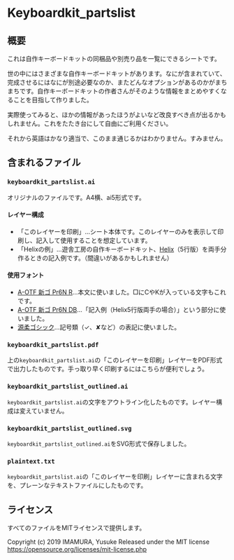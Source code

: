 # Keyboardkit_partslist

## 概要

これは自作キーボードキットの同梱品や別売り品を一覧にできるシートです。

世の中にはさまざまな自作キーボードキットがあります。なにが含まれていて、完成させるにはなにが別途必要なのか、またどんなオプションがあるのかがまちまちです。自作キーボードキットの作者さんがそのような情報をまとめやすくなることを目指して作りました。

実際使ってみると、ほかの情報があったほうがよいなど改良すべき点が出るかもしれません。これをたたき台にして自由にご利用ください。

それから英語はかなり適当で、このまま通じるかはわかりません。すみません。

## 含まれるファイル

### ``keyboardkit_partslist.ai``

オリジナルのファイルです。A4横、ai5形式です。

#### レイヤー構成

- 「このレイヤーを印刷」…シート本体です。このレイヤーのみを表示して印刷し、記入して使用することを想定しています。
- 「Helixの例」…遊舎工房の自作キーボードキット、[Helix](https://github.com/MakotoKurauchi/helix)（5行版）を両手分作るときの記入例です。（間違いがあるかもしれません）

#### 使用フォント

- [A-OTF 新ゴ Pr6N R](https://www.morisawa.co.jp/fonts/specimen/1479)…本文に使いました。□にCやKが入っている文字もこれです。
- [A-OTF 新ゴ Pr6N DB](https://www.morisawa.co.jp/fonts/specimen/1474)…「記入例（Helix5行版両手の場合）」という部分に使いました。
- [源柔ゴシック](http://jikasei.me/font/genjyuu/)…記号類（✓、✘など）の表記に使いました。

### ``keyboardkit_partslist.pdf``

上の``keyboardkit_partslist.ai``の「このレイヤーを印刷」レイヤーをPDF形式で出力したものです。手っ取り早く印刷するにはこちらが便利でしょう。

### ``keyboardkit_partslist_outlined.ai``

``keyboardkit_partslist.ai``の文字をアウトライン化したものです。レイヤー構成は変えていません。

### ``keyboardkit_partslist_outlined.svg``

``keyboardkit_partslist_outlined.ai``をSVG形式で保存しました。

### ``plaintext.txt``

``keyboardkit_partslist.ai``の「このレイヤーを印刷」レイヤーに含まれる文字を、プレーンなテキストファイルにしたものです。

## ライセンス

すべてのファイルをMITライセンスで提供します。

Copyright (c) 2019 IMAMURA, Yusuke
Released under the MIT license
https://opensource.org/licenses/mit-license.php
